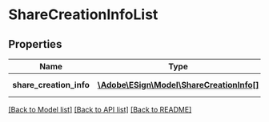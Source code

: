 # ShareCreationInfoList

## Properties
Name | Type | Description | Notes
------------ | ------------- | ------------- | -------------
**share_creation_info** | [**\Adobe\ESign\\Model\ShareCreationInfo[]**](ShareCreationInfo.md) | List of ShareCreationInfo | [optional] 

[[Back to Model list]](../README.md#documentation-for-models) [[Back to API list]](../README.md#documentation-for-api-endpoints) [[Back to README]](../README.md)


